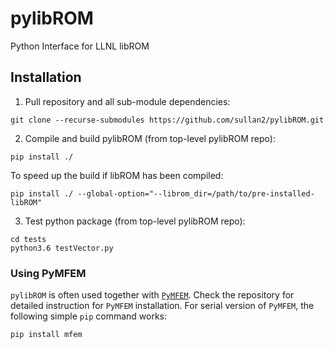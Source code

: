 # pylibROM
Python Interface for LLNL libROM 

## Installation

1. Pull repository and all sub-module dependencies:
  ```
  git clone --recurse-submodules https://github.com/sullan2/pylibROM.git
  ```

2. Compile and build pylibROM (from top-level pylibROM repo):
  ```
  pip install ./
  ```
  To speed up the build if libROM has been compiled:
  ```
  pip install ./ --global-option="--librom_dir=/path/to/pre-installed-libROM"
  ```  
  
3. Test python package (from top-level pylibROM repo):
  ```
  cd tests
  python3.6 testVector.py
  ```

### Using PyMFEM
`pylibROM` is often used together with [`PyMFEM`](https://github.com/mfem/PyMFEM).
Check the repository for detailed instruction for `PyMFEM` installation.
For serial version of `PyMFEM`, the following simple `pip` command works:
```
pip install mfem
```